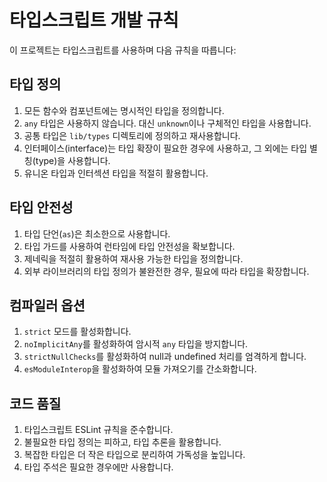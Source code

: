 # 타입스크립트 개발 규칙

이 프로젝트는 타입스크립트를 사용하며 다음 규칙을 따릅니다:

## 타입 정의

1. 모든 함수와 컴포넌트에는 명시적인 타입을 정의합니다.
2. `any` 타입은 사용하지 않습니다. 대신 `unknown`이나 구체적인 타입을 사용합니다.
3. 공통 타입은 `lib/types` 디렉토리에 정의하고 재사용합니다.
4. 인터페이스(interface)는 타입 확장이 필요한 경우에 사용하고, 그 외에는 타입 별칭(type)을 사용합니다.
5. 유니온 타입과 인터섹션 타입을 적절히 활용합니다.

## 타입 안전성

1. 타입 단언(`as`)은 최소한으로 사용합니다.
2. 타입 가드를 사용하여 런타임에 타입 안전성을 확보합니다.
3. 제네릭을 적절히 활용하여 재사용 가능한 타입을 정의합니다.
4. 외부 라이브러리의 타입 정의가 불완전한 경우, 필요에 따라 타입을 확장합니다.

## 컴파일러 옵션

1. `strict` 모드를 활성화합니다.
2. `noImplicitAny`를 활성화하여 암시적 `any` 타입을 방지합니다.
3. `strictNullChecks`를 활성화하여 null과 undefined 처리를 엄격하게 합니다.
4. `esModuleInterop`을 활성화하여 모듈 가져오기를 간소화합니다.

## 코드 품질

1. 타입스크립트 ESLint 규칙을 준수합니다.
2. 불필요한 타입 정의는 피하고, 타입 추론을 활용합니다.
3. 복잡한 타입은 더 작은 타입으로 분리하여 가독성을 높입니다.
4. 타입 주석은 필요한 경우에만 사용합니다.
